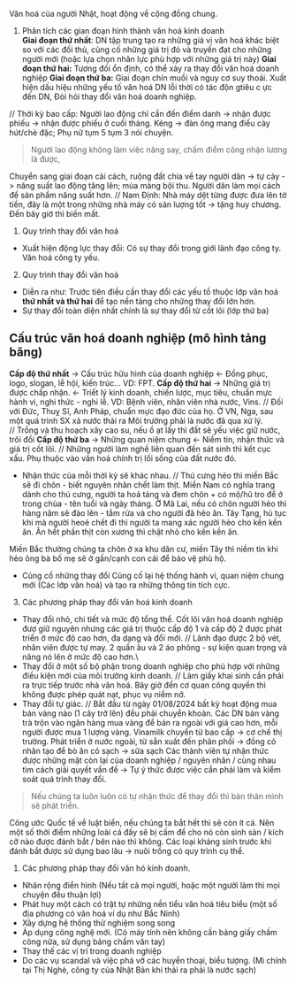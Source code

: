 
Văn hoá của người Nhật, hoạt động về cộng đồng chung.
1. Phân tích các gian đoạn hình thành văn hoá kinh doanh\
**Giai đoạn thứ nhất**: DN tập trung tạo ra những giá vị  văn hoá khác biệt so với các đối thủ, củng cố những giá trị đó và truyền đạt cho những người mới (hoặc lựa chọn nhân lực phù hợp với những giá trị này)
**Giai đoạn thứ hai:** Tương đối ổn định, có thể xảy ra thay đổi văn hoá doanh nghiệp
**Giai đoạn thứ ba:** Giai đoạn chín muồi và nguy cơ suy thoái.
Xuất hiện dấu hiệu những yếu tố văn hoá DN lỗi thời có tác độn gtiêu c ực đến DN, Đòi hỏi thay đổi văn hoá doanh nghiệp.

// Thời kỳ bao cấp: Người lao động chỉ cần đến điểm danh -> nhận được phiếu -> nhận được phiếu ở cuối tháng. 
Kẻng -> đàn ông mang điếu cày hút/chè đặc; Phụ nữ tụm 5 tụm 3 nói chuyện.
> Người lao động không làm việc năng say, chấm điểm công nhận lương là được,

Chuyển sang giai đoạn cải cách, ruộng đất chia về tay người dân -> tự cày -> năng suất lao động tăng lên; mùa màng bội thu. Người dân làm mọi cách để sản phẩm năng suất hơn.
// Nam Định: Nhà máy dệt từng được đưa lên tờ tiền, đây là một trong những nhà máy có sản lượng tốt -> tặng huy chương. Đến bây giờ thì biến mất.

1. Quy trình thay đổi văn hoá 
- Xuất hiện động lực thay đổi:
	Có sự thay đổi trong giới lãnh đạo công ty.
	Văn hoá công ty yếu.
2. Quy trình thay đổi văn hoá
- Diễn ra như: Trước tiên điều cần thay đổi các yếu tố thuộc lớp văn hoá **thứ nhất và thứ hai** để tạo nền tảng cho những thay đổi lớn hơn. 
- Sự thay đổi toàn diện nhất chính là sự thay đổi từ cốt lõi (lớp thứ ba)
## Cấu trúc văn hoá doanh nghiệp (mô hình tảng băng)
**Cấp độ thứ nhất** -> Cấu trúc hữu hình của doanh nghiệp <- Đồng phục, logo, slogan, lễ hội, kiến trúc... VD: FPT.
**Cấp độ thứ hai** -> Những giá trị được chấp nhận. <- Triết lý kinh doanh, chiến lược, mục tiêu, chuẩn mực hành vi, nghi thức - nghi lễ. VD: Bệnh viên, nhân viên nhà nước, Vins.
// Đối với Đức, Thuỵ Sĩ, Anh Pháp, chuẩn mực đạo đức của họ. Ở VN, Nga, sau một quá trình SX xả nước thải ra Môi trường phải là nước đã qua xử lý.\
// Trồng và thu hoạch xây cao su, nếu ồ ạt lấy thì đất sẽ yếu việc giữ nước, trôi đồi
**Cấp độ thứ ba** -> Những quan niệm chung <- Niềm tin, nhận thức và giá trị cốt lõi.
// Những người làm nghề liên quan đến sát sinh thì kết cục xấu. Phụ thuộc vào văn hoá chính trị lối sống của đất nước đó. 
- Nhận thức của mỗi thời kỳ sẽ khác nhau.
// Thú cưng hẻo thì miền Bắc sẽ đi chôn - biết nguyên nhân chết làm thịt. Miền Nam có nghĩa trang dành cho thú cưng, người ta hoả táng và đem chôn + có mộ/hũ tro để ở trong chùa - tên tuổi và ngày tháng. 
Ở Mã Lai, nếu có chôn người hẻo thì hàng năm sẽ đào lên - tắm rửa và cho người đã hẻo ăn. Tây Tạng, hủ tục khi mà người heoẻ chết đi thì người ta mang xác người hẻo cho kền kền ăn. Ăn hết phần thịt còn xương thì chặt nhỏ cho kền kền ăn.

Miền Bắc thường chúng ta chôn ở xa khu dân cư, miền Tây thì niềm tin khi hẻo ông bà bố mẹ sẽ ở gần/cạnh con cái để bảo vệ phù hộ. 
- Củng cố những thay đổi
Củng cố lại hệ thống hành vi, quan niệm chung mới (Các lớp văn hoá) và tạo ra những thông tin tích cực. 

3. Các phương pháp thay đổi văn hoá kinh doanh
- Thay đổi nhỏ, chi tiết và mức độ tổng thể.
Cốt lõi văn hoá doanh nghiệp đượ giữ nguyên nhưng các giá trị thuộc cấp độ 1 và cấp độ 2 được phát triển ở mức độ cao hơn, đa dạng và đổi mới.
// Lãnh đạo được 2 bộ vét, nhân viên được tự may. 2 quần âu và 2 áo phông - sự kiện quan trọng và nâng nó lên ở mức độ cao hơn.\
- Thay đổi ở một số bộ phận trong doanh nghiệp cho phù hợp với những điều kiện mới của môi trường kinh doanh. 
// Làm giấy khai sinh cần phải ra trực tiếp trước nhà văn hoá. Bây giờ đến cơ quan công quyền thì không được phép quát nạt, phục vụ niềm nở.
- Thay đổi tự giác.
// Bắt đầu từ ngày 01/08/2024 bất kỳ hoạt động mua bán vàng nào (1 cây trở lên) đều phải chuyển khoản. Các DN bán vàng trà trộn vào ngân hàng mua vàng để bán ra ngoài với giá cao hơn, mỗi người được mua 1 lượng vàng. 
Vinamilk chuyển từ bao cấp -> cơ chế thị trường. Phát triển ở nước ngoài, từ sẳn xuất đến phân phối -> đồng cỏ nhân tạo để bò ăn cỏ sạch -> sữa sạch
Các thành viên tự nhận thức được những mặt còn lại của doanh nghiệp / nguyên nhân / cùng nhau tìm cách giải quyết vấn đề -> Tự ý thức được việc cần phải làm và kiểm soát quá trình thay đổi.

> Nếu chúng ta luôn luôn có tự nhận thức để thay đổi thì bản thân mình sẽ phát triển. 

Công ước Quốc tế về luật biển, nếu chúng ta bắt  hết thì sẽ còn ít cá. Nên một số thời điểm những loài cá đấy sẽ bị cấm để cho nó còn sinh sản / kích cỡ nào được đánh bắt / bên nào thì không. Các loại kháng sinh trước khi đánh bắt được sử dụng bao lâu -> nuôi trồng có quy trình cụ thể.

1. Các phương pháp thay đổi văn hó kinh doanh. 
- Nhân rộng điển hình (Nếu tất cả mọi người, hoặc một người làm thì mọi chuyện đều thuận lợi)
- Phát huy một cách có trật tự những nền tiểu văn hoá tiêu biểu (một số địa phương có văn hoá ví dụ như Bắc Ninh)
- Xây dựng hệ thống thử nghiệm song song 
- Áp dụng công nghệ mới. (Có máy tính nên không cần bảng giấy chấm công nữa, sử dụng bảng chấm vân tay)
- Thay thế các vị trí trong doanh nghiệp
- Do các vụ scandal và việc phá vỡ các huyền thoại, biểu tượng. (Mì chính tại Thị Nghè, công ty của Nhật Bản khi thải ra phải là nước sạch)